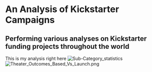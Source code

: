 # An Analysis of Kickstarter Campaigns
Performing various analyses on Kickstarter funding projects throughout the world
---
This is my analysis right here ![Sub-Category_statistics](/Users/bobbyheyrat/documents/Master_Folder/Crowdfunding_Analysis/Sub-Category_statistics.png)
![Theater_Outcomes_Based_Vs_Launch.png](/Users/bobbyheyrat/documents/Master_Folder/Module_1_Challenge/Resources/Theater_Outcomes_Based_Vs_Launch.png)

